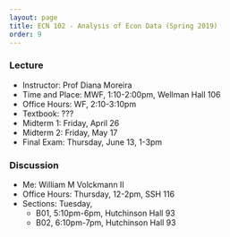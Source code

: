 ```yaml
---
layout: page
title: ECN 102 - Analysis of Econ Data (Spring 2019)
order: 9
---
```



### Lecture
* Instructor: Prof Diana Moreira
* Time and Place: MWF, 1:10-2:00pm, Wellman Hall 106
* Office Hours: WF, 2:10-3:10pm
* Textbook: ???
* Midterm 1: Friday, April 26
* Midterm 2: Friday, May 17
* Final Exam: Thursday, June 13, 1-3pm


### Discussion
* Me: William M Volckmann II
* Office Hours: Thursday, 12-2pm, SSH 116
* Sections: Tuesday,
  * B01, 5:10pm-6pm, Hutchinson Hall 93
  * B02, 6:10pm-7pm, Hutchinson Hall 93
